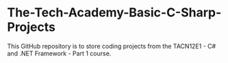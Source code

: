 # The-Tech-Academy-Basic-C-Sharp-Projects

This GitHub repository is to store coding projects from the TACN12E1 - C# and .NET Framework - Part 1 course. 
